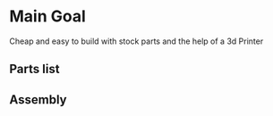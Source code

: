 # Main Goal
Cheap and easy to build with stock parts and the help of a 3d Printer 
 
## Parts list


## Assembly

